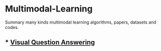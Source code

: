 # Multimodal-Learning
Summary many kinds multimodal learning algorithms, papers, datasets and codes.

## * [Visual Question Answering](https://visualqa.org/)
  
 
